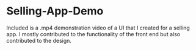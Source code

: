 # Selling-App-Demo
Included is a .mp4 demonstration video of a UI that I created for a selling app. 
I mostly contributed to the functionality of the front end but also contributed to the design.
